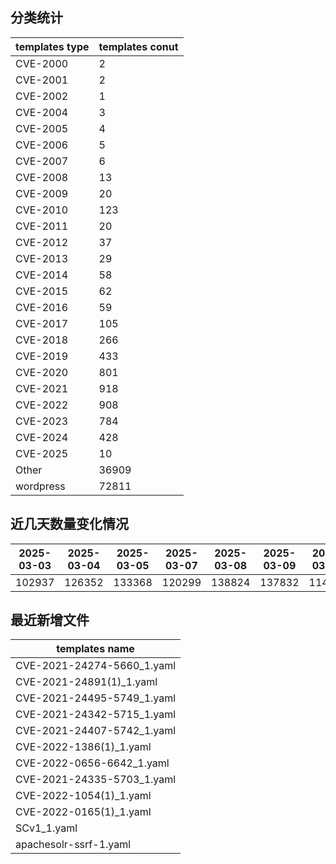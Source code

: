 ## 分类统计
| templates type | templates conut | 
| --- | --- |
| CVE-2000 | 2 |
| CVE-2001 | 2 |
| CVE-2002 | 1 |
| CVE-2004 | 3 |
| CVE-2005 | 4 |
| CVE-2006 | 5 |
| CVE-2007 | 6 |
| CVE-2008 | 13 |
| CVE-2009 | 20 |
| CVE-2010 | 123 |
| CVE-2011 | 20 |
| CVE-2012 | 37 |
| CVE-2013 | 29 |
| CVE-2014 | 58 |
| CVE-2015 | 62 |
| CVE-2016 | 59 |
| CVE-2017 | 105 |
| CVE-2018 | 266 |
| CVE-2019 | 433 |
| CVE-2020 | 801 |
| CVE-2021 | 918 |
| CVE-2022 | 908 |
| CVE-2023 | 784 |
| CVE-2024 | 428 |
| CVE-2025 | 10 |
| Other | 36909 |
| wordpress | 72811 |
## 近几天数量变化情况
|2025-03-03 | 2025-03-04 | 2025-03-05 | 2025-03-07 | 2025-03-08 | 2025-03-09 | 2025-03-10|
|--- | ------ | ------ | ------ | ------ | ------ | ---|
|102937 | 126352 | 133368 | 120299 | 138824 | 137832 | 114817|
## 最近新增文件
| templates name | 
| --- |
| CVE-2021-24274-5660_1.yaml |
| CVE-2021-24891(1)_1.yaml |
| CVE-2021-24495-5749_1.yaml |
| CVE-2021-24342-5715_1.yaml |
| CVE-2021-24407-5742_1.yaml |
| CVE-2022-1386(1)_1.yaml |
| CVE-2022-0656-6642_1.yaml |
| CVE-2021-24335-5703_1.yaml |
| CVE-2022-1054(1)_1.yaml |
| CVE-2022-0165(1)_1.yaml |
| SCv1_1.yaml |
| apachesolr-ssrf-1.yaml |
